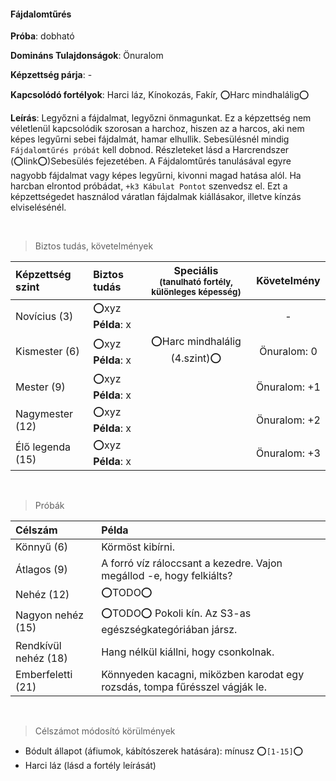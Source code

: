 #### Fájdalomtűrés

**Próba**: dobható

**Domináns Tulajdonságok**: Önuralom

**Képzettség párja**: -

**Kapcsolódó fortélyok**: Harci láz, Kínokozás, Fakír, ⭕Harc mindhalálig⭕

**Leírás**: Legyőzni a fájdalmat, legyőzni önmagunkat. Ez a képzettség nem véletlenül kapcsolódik szorosan a harchoz, hiszen az a harcos, aki nem képes legyűrni sebei fájdalmát, hamar elhullik. Sebesülésnél mindig `Fájdalomtűrés próbát` kell dobnod. Részleteket lásd a Harcrendszer (⭕link⭕)Sebesülés fejezetében. A Fájdalomtűrés tanulásával egyre nagyobb fájdalmat vagy képes legyűrni, kivonni magad hatása alól. Ha harcban elrontod próbádat, `+k3 Kábulat Pontot` szenvedsz el. Ezt a képzettségedet használod váratlan fájdalmak kiállásakor, illetve kínzás elviselésénél.

<br />

> Biztos tudás, követelmények

| Képzettség szint | Biztos tudás  | Speciális <br /> <sub>(tanulható fortély, különleges  képesség)</sub> | Követelmény |
| :----- | :----- | :-----: | :-----: |
| Novícius (3)     | ⭕xyz <br /> **Példa**: x |  | - |
| Kismester (6)    | ⭕xyz <br /> **Példa**: x | ⭕Harc mindhalálig (4.szint)⭕ | Önuralom:&nbsp;0 |
| Mester (9)       | ⭕xyz <br /> **Példa**: x |  | Önuralom:&nbsp;+1 |
| Nagymester (12)  | ⭕xyz <br /> **Példa**: x |  | Önuralom:&nbsp;+2 |
| Élő legenda (15) | ⭕xyz <br /> **Példa**: x |  | Önuralom:&nbsp;+3 |

<br />

> Próbák

| Célszám | Példa  |
| :----------- | :----------- |
| Könnyű       (6)  | Körmöst kibírni. |
| Átlagos      (9)  | A forró víz ráloccsant a kezedre. Vajon megállod -e, hogy felkiálts? |
| Nehéz        (12) | ⭕TODO⭕ |
| Nagyon nehéz (15) | ⭕TODO⭕ Pokoli kín. Az S3-as egészségkategóriában jársz. |
| Rendkívül nehéz (18) | Hang nélkül kiállni, hogy csonkolnak. |
| Emberfeletti (21) | Könnyeden kacagni, miközben karodat egy rozsdás, tompa fűrésszel vágják le. |

<br />

> Célszámot módosító körülmények

- Bódult állapot (áfiumok, kábítószerek hatására): mínusz ⭕`[1-15]`⭕
- Harci láz (lásd a fortély leírását)
